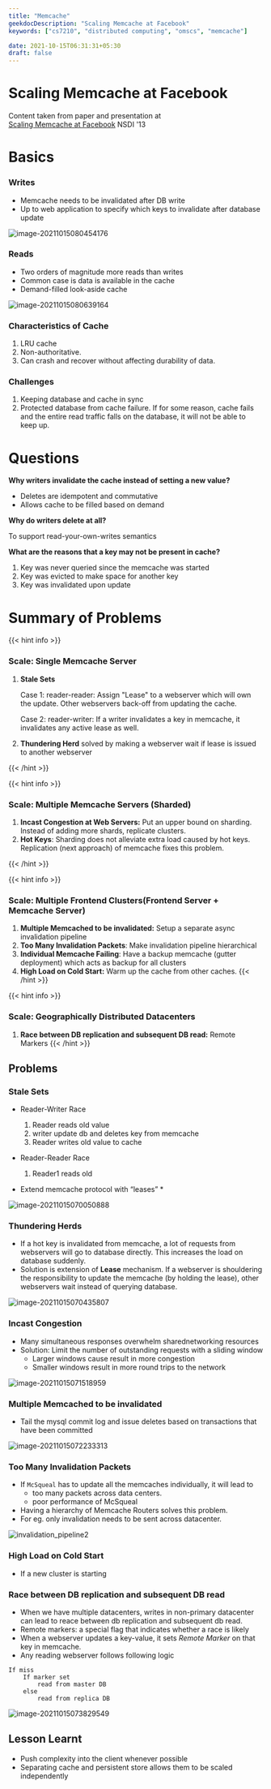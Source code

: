 ```yaml
---
title: "Memcache"
geekdocDescription: "Scaling Memcache at Facebook"
keywords: ["cs7210", "distributed computing", "omscs", "memcache"]

date: 2021-10-15T06:31:31+05:30
draft: false
---
```


# Scaling Memcache at Facebook


Content taken from paper and presentation at <a href="https://www.usenix.org/conference/nsdi13/technical-sessions/presentation/nishtala" target="_blank">Scaling Memcache at Facebook</a> NSDI '13


# Basics
###  Writes
* Memcache needs to be invalidated after DB write
* Up to web application to specify which keys to invalidate after database update

![image-20211015080454176](/images/cs7210/geo_distributed_datastores/image-20211015080454176.png)

### Reads
* Two orders of magnitude more reads than writes
* Common case is data is available in the cache
* Demand-filled look-aside cache

![image-20211015080639164](/images/cs7210/geo_distributed_datastores/image-20211015080639164.png)

### Characteristics of Cache

1. LRU cache
2. Non-authoritative. 
3. Can crash and recover without affecting durability of data.

### Challenges

1. Keeping database and cache in sync
2. Protected database from cache failure. If for some reason, cache fails and the entire read traffic falls on the database, it will not be able to keep up.

# Questions

**Why writers invalidate the cache instead of setting a new value?**
* Deletes are idempotent and commutative
* Allows cache to be filled based on demand

**Why do writers delete at all?**

To support read-your-own-writes semantics

**What are the reasons that a key may not be present in cache?**
1. Key was never queried since the memcache was started
2. Key was evicted to make space for another key
3. Key was invalidated upon update

# Summary of Problems

{{< hint info >}}
### Scale: Single Memcache Server
  1. **Stale Sets**

      Case 1: reader-reader: Assign "Lease" to a webserver which will own the update. Other webservers back-off from updating the cache.

      Case 2: reader-writer: If a writer invalidates a key in memcache, it invalidates any active lease as well.  
      
      <p/>
      
  2. **Thundering Herd** solved by making a webserver wait if lease is issued to another webserver

{{< /hint >}}

{{< hint info >}}
### Scale: Multiple Memcache Servers (Sharded)

  1. **Incast Congestion at Web Servers:** Put an upper bound on sharding. Instead of adding more shards, replicate clusters.
  2. **Hot Keys**: Sharding does not alleviate extra load caused by hot keys. Replication (next approach) of memcache fixes this problem.

{{< /hint >}}

{{< hint info >}}
### Scale: Multiple Frontend Clusters(Frontend Server + Memcache Server)
  1. **Multiple Memcached to be invalidated:** Setup a separate async invalidation pipeline
  2. **Too Many Invalidation Packets**: Make invalidation pipeline hierarchical
  3. **Individual Memcache Failing**: Have a backup memcache (gutter deployment) which acts as backup for all clusters
  4. **High Load on Cold Start:** Warm up the cache from other caches.
{{< /hint >}}

{{< hint info >}}
### Scale: Geographically Distributed Datacenters

  1. **Race between DB replication and subsequent DB read:** Remote Markers
{{< /hint >}}

## Problems

### Stale Sets

* Reader-Writer Race
  1. Reader reads old value
  2. writer update db and deletes key from memcache
  3. Reader writes old value to cache
* Reader-Reader Race
  1. Reader1 reads old

* Extend memcache protocol with “leases”
  * 

![image-20211015070050888](/images/cs7210/geo_distributed_datastores/image-20211015070050888.png)

### Thundering Herds

* If a hot key is invalidated from memcache, a lot of requests from webservers will go to database directly. This increases the load on database suddenly.
* Solution is extension of **Lease** mechanism. If a webserver is shouldering the responsibility to update the memcache (by holding the lease), other webservers wait instead of querying database.

![image-20211015070435807](/images/cs7210/geo_distributed_datastores/image-20211015070435807.png)



### Incast Congestion

* Many simultaneous responses overwhelm sharednetworking resources
* Solution: Limit the number of outstanding requests with a sliding window
  * Larger windows cause result in more congestion
  * Smaller windows result in more round trips to the network

![image-20211015071518959](/images/cs7210/geo_distributed_datastores/image-20211015071518959.png)



### Multiple Memcached to be invalidated

* Tail the mysql commit log and issue deletes based on transactions that have been committed

![image-20211015072233313](/images/cs7210/geo_distributed_datastores/image-20211015072233313.png)



### Too Many Invalidation Packets

* If `McSqueal` has to update all the memcaches individually, it will lead to 
  * too many packets across data centers.
  * poor performance of McSqueal
* Having a hierarchy of Memcache Routers solves this problem. 
* For eg. only invalidation needs to be sent across datacenter.

![invalidation_pipeline2](/images/cs7210/geo_distributed_datastores/invalidation_pipeline2.png)



### High Load on Cold Start

* If a new cluster is starting

### Race between DB replication and subsequent DB read

* When we have multiple datacenters, writes in non-primary datacenter can lead to reace between db replication and subsequent db read.
* Remote markers: a special flag that indicates whether a race is likely
* When a webserver updates a key-value, it sets _Remote Marker_ on that key in memcache.
* Any reading webserver follows following logic

```
If miss
	If marker set
 		read from master DB
	else
 		read from replica DB
```



![image-20211015073829549](/images/cs7210/geo_distributed_datastores/image-20211015073829549.png)



## Lesson Learnt

* Push complexity into the client whenever possible
* Separating cache and persistent store allows them to be scaled independently
